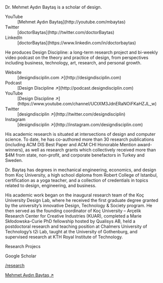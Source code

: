 <div class="row mb-3">
<div class="col-lg-6" markdown="1">

<p markdown='1'>
Dr. Mehmet Aydın Baytaş is a scholar of design.
</p>

</div><!-- col -->
</div><!-- .row -->


<dl class="row mb-5">

<dt class="col-4 col-sm-4 col-md-4 col-lg-3">
YouTube
</dt>
<dd class="col-8 col-sm-8 col-md-8 col-lg-9" markdown="1">
[Mehmet Aydın Baytaş](http://youtube.com/mbaytas)
</dd>

<dt class="col-4 col-sm-4 col-md-4 col-lg-3">
Twitter
</dt>
<dd class="col-8 col-sm-8 col-md-8 col-lg-9" markdown="1">
[doctorBaytas](http://twitter.com/doctorBaytas)
</dd>

<dt class="col-4 col-sm-4 col-md-4 col-lg-3">
LinkedIn
</dt>
<dd class="col-8 col-sm-8 col-md-8 col-lg-9" markdown="1">
[doctorBaytas](https://www.linkedin.com/in/doctorbaytas)
</dd>

</dl>




<div class="row mb-3">
<div class="col-lg-6" markdown="1">

He produces Design Discipline: a long-term research project and bi-weekly video podcast on the theory and practice of design, from perspectives including business, technology, art, research, and personal growth.

</div><!-- col -->
</div><!-- .row -->


<dl class="row mb-5">

<dt class="col-4 col-sm-4 col-md-4 col-lg-3">
Website
</dt>
<dd class="col-8 col-sm-8 col-md-8 col-lg-9" markdown="1">
[designdisciplin.com ↗](http://designdisciplin.com)
</dd>

<dt class="col-4 col-sm-4 col-md-4 col-lg-3">
Podcast
</dt>
<dd class="col-8 col-sm-8 col-md-8 col-lg-9" markdown="1">
[Design Discipline ↗](http://podcast.designdisciplin.com)
</dd>

<dt class="col-4 col-sm-4 col-md-4 col-lg-3">
YouTube
</dt>
<dd class="col-8 col-sm-8 col-md-8 col-lg-9" markdown="1">
[Design Discipline ↗](https://www.youtube.com/channel/UCtXM3JdnERaNOiFKaHZJL_w)
</dd>

<dt class="col-4 col-sm-4 col-md-4 col-lg-3">
Twitter
</dt>
<dd class="col-8 col-sm-8 col-md-8 col-lg-9" markdown="1">
[designdisciplin ↗](http://twitter.com/designdisciplin)
</dd>

<dt class="col-4 col-sm-4 col-md-4 col-lg-3">
Instagram
</dt>
<dd class="col-8 col-sm-8 col-md-8 col-lg-9" markdown="1">
[designdisciplin ↗](http://instagram.com/designdisciplin.com)
</dd>

</dl>




<div class="row mb-3">
<div class="col-lg-6" markdown="1">

His academic research is situated at intersections of design and computer science. To date, he has co-authored more than 30 research publications (including ACM DIS Best Paper and ACM CHI Honorable Mention award-winners), as well as research grants which collectively received more than $4M from state, non-profit, and corporate benefactors in Turkey and Sweden. 

Dr. Baytaş has degrees in mechanical engineering, economics, and design from Koç University, a high school diploma from Robert College of Istanbul, certification as a yoga teacher, and a collection of credentials in topics related to design, engineering, and business.

His academic work began on the inaugural research team of the Koç University Design Lab, where he received the first graduate degree granted by the university’s innovative Design, Technology & Society program. He then served as the founding coordinator of Koç University – Arçelik Research Center for Creative Industries (KUAR), completed a Marie Skłodowska-Curie PhD fellowship hosted by Qualisys AB, held a postdoctoral research and teaching position at Chalmers University of Technology’s t2i Lab, taught at the University of Gothenburg, and supervised research at KTH Royal Institute of Technology.
  
</div><!-- col -->
</div><!-- row -->

<div class="row mb-5 row-cols-2 row-cols-sm-2 row-cols-md-3 row-cols-lg-4">
<div class="col" markdown="1">

Research Projecs

Google Scholar

</div><!-- col -->
<div class="col" markdown="1">

[/research](/research/)

[Mehmet Aydın Baytaş ↗](https://scholar.google.com/citations?user=2ZPGfGYAAAAJ)
 

</div><!-- col -->
</div><!-- .row -->

